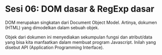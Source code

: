 # Sesi 06: DOM dasar & RegExp dasar

DOM merupakan singkatan dari Document Object Model.
Artinya, dokumen (HTML) yang dimodelkan dalam sebuah objek.

Objek dari dokumen ini menyediakan sekumpulan fungsi dan atribut/data yang bisa kita manfaatkan dalam membuat program Javascript. Inilah yang disebut API (Application Programming Interface).
